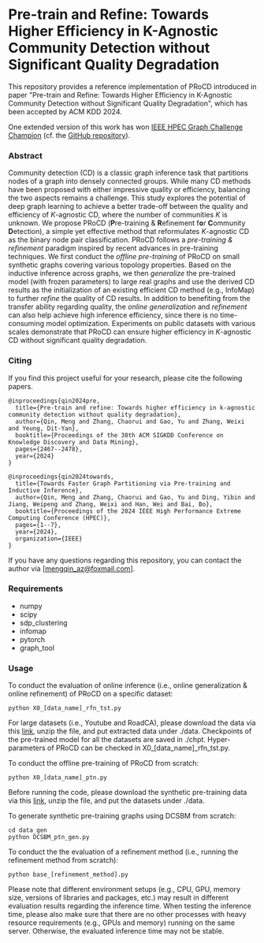 # Pre-train and Refine: Towards Higher Efficiency in K-Agnostic Community Detection without Significant Quality Degradation

This repository provides a reference implementation of PRoCD introduced in paper "Pre-train and Refine: Towards Higher Efficiency in K-Agnostic Community Detection without Significant Quality Degradation", which has been accepted by ACM KDD 2024.

One extended version of this work has won [IEEE HPEC Graph Challenge Champion](https://graphchallenge.mit.edu/champions) (cf. the [GitHub repository](https://github.com/KuroginQin/PRGPT)).

### Abstract
Community detection (CD) is a classic graph inference task that partitions nodes of a graph into densely connected groups. While many CD methods have been proposed with either impressive quality or efficiency, balancing the two aspects remains a challenge. This study explores the potential of deep graph learning to achieve a better trade-off between the quality and efficiency of *K*-agnostic CD, where the number of communities *K* is unknown. We propose PRoCD (**P**re-training & **R**efinement f**o**r **C**ommunity **D**etection), a simple yet effective method that reformulates *K*-agnostic CD as the binary node pair classification. PRoCD follows a *pre-training & refinement* paradigm inspired by recent advances in pre-training techniques. We first conduct the *offline pre-training* of PRoCD on small synthetic graphs covering various topology properties. Based on the inductive inference across graphs, we then *generalize* the pre-trained model (with frozen parameters) to large real graphs and use the derived CD results as the initialization of an existing efficient CD method (e.g., InfoMap) to further *refine* the quality of CD results. In addition to benefiting from the transfer ability regarding quality, the *online generalization* and *refinement* can also help achieve high inference efficiency, since there is no time-consuming model optimization. Experiments on public datasets with various scales demonstrate that PRoCD can ensure higher efficiency in *K*-agnostic CD without significant quality degradation.

### Citing
If you find this project useful for your research, please cite the following papers.

```
@inproceedings{qin2024pre,
  title={Pre-train and refine: Towards higher efficiency in k-agnostic community detection without quality degradation},
  author={Qin, Meng and Zhang, Chaorui and Gao, Yu and Zhang, Weixi and Yeung, Dit-Yan},
  booktitle={Proceedings of the 30th ACM SIGKDD Conference on Knowledge Discovery and Data Mining},
  pages={2467--2478},
  year={2024}
}
```
```
@inproceedings{qin2024towards,
  title={Towards Faster Graph Partitioning via Pre-training and Inductive Inference},
  author={Qin, Meng and Zhang, Chaorui and Gao, Yu and Ding, Yibin and Jiang, Weipeng and Zhang, Weixi and Han, Wei and Bai, Bo},
  booktitle={Proceedings of the 2024 IEEE High Performance Extreme Computing Conference (HPEC)},
  pages={1--7},
  year={2024},
  organization={IEEE}
}
```

If you have any questions regarding this repository, you can contact the author via [mengqin_az@foxmail.com].

### Requirements
* numpy
* scipy
* sdp_clustering
* infomap
* pytorch
* graph_tool

### Usage

To conduct the evaluation of online inference (i.e., online generalization & online refinement) of PRoCD on a specific dataset:
```
python X0_[data_name]_rfn_tst.py
```
For large datasets (i.e., Youtube and RoadCA), please download the data via this [link](https://hkustconnect-my.sharepoint.com/:u:/g/personal/mqinae_connect_ust_hk/EexatphufJZFss8e9GOk_KsBmVM_QioQPI8tys4SgJjwOA?e=bUrJdm), unzip the file, and put extracted data under ./data. Checkpoints of the pre-trained model for all the datasets are saved in ./chpt. Hyper-parameters of PRoCD can be checked in X0_[data_name]_rfn_tst.py.

To conduct the offline pre-training of PRoCD from scratch:
```
python X0_[data_name]_ptn.py
```
Before running the code, please download the synthetic pre-training data via this [link](https://hkustconnect-my.sharepoint.com/:u:/g/personal/mqinae_connect_ust_hk/EVcYqEgzMNFHtVXqChgIfEsBwHQoBpuoZtdN73VVMCjpoQ?e=c46cxe), unzip the file, and put the datasets under ./data.

To generate synthetic pre-training graphs using DCSBM from scratch:
```
cd data_gen
python DCSBM_ptn_gen.py
```

To conduct the the evaluation of a refinement method (i.e., running the refinement method from scratch):
```
python base_[refinement_method].py
```

Please note that different environment setups (e.g., CPU, GPU, memory size, versions of libraries and packages, etc.) may result in different evaluation results regarding the inference time. When testing the inference time, please also make sure that there are no other processes with heavy resource requirements (e.g., GPUs and memory) running on the same server. Otherwise, the evaluated inference time may not be stable.
